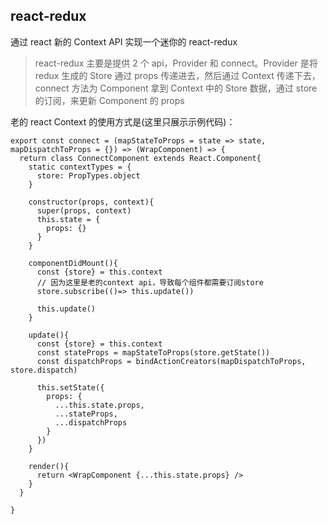 ## react-redux

通过 react 新的 Context API 实现一个迷你的 react-redux

> react-redux 主要是提供 2 个 api，Provider 和 connect。Provider 是将 redux 生成的 Store 通过 props 传递进去，然后通过 Context 传递下去，connect 方法为 Component 拿到 Context 中的 Store 数据，通过 store 的订阅，来更新 Component 的 props

老的 react Context 的使用方式是(这里只展示示例代码)：

```
export const connect = (mapStateToProps = state => state, mapDispatchToProps = {}) => (WrapComponent) => {
  return class ConnectComponent extends React.Component{
    static contextTypes = {
      store: PropTypes.object
    }

    constructor(props, context){
      super(props, context)
      this.state = {
        props: {}
      }
    }

    componentDidMount(){
      const {store} = this.context
      // 因为这里是老的context api，导致每个组件都需要订阅store
      store.subscribe(()=> this.update())

      this.update()
    }

    update(){
      const {store} = this.context
      const stateProps = mapStateToProps(store.getState())
      const dispatchProps = bindActionCreators(mapDispatchToProps, store.dispatch)

      this.setState({
        props: {
          ...this.state.props,
          ...stateProps,
          ...dispatchProps
        }
      })
    }

    render(){
      return <WrapComponent {...this.state.props} />
    }
  }

}
```
